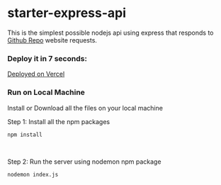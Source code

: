 # starter-express-api

This is the simplest possible nodejs api using express that responds to [Github Repo](https://github-website.vercel.app/) website requests.

### Deploy it in 7 seconds: 

<div className="bg-white" style="color: black">
  <a href="https://github-website.vercel.app/">Deployed on Vercel</a>
</div>



### Run on Local Machine

Install or Download all the files on your local machine
<br>

Step 1: Install all the npm packages

```
npm install
```
<br>

Step 2: Run the server using nodemon npm package

```
nodemon index.js
```

